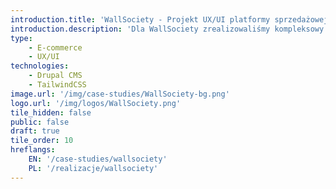 ```yaml
---
introduction.title: 'WallSociety - Projekt UX/UI platformy sprzedażowej z branży Home&decor'
introduction.description: 'Dla WallSociety zrealizowaliśmy kompleksowy projekt platformy. Rozpoczęliśmy od przygotowania mapy strony, następnie makiet funkcjonalnych UX, kończąc na projekcie interfejsu UI wraz z design systemem.'
type:
    - E-commerce
    - UX/UI
technologies:
    - Drupal CMS
    - TailwindCSS
image.url: '/img/case-studies/WallSociety-bg.png'
logo.url: '/img/logos/WallSociety.png'
tile_hidden: false
public: false
draft: true
tile_order: 10
hreflangs:
    EN: '/case-studies/wallsociety'
    PL: '/realizacje/wallsociety'
---
```

